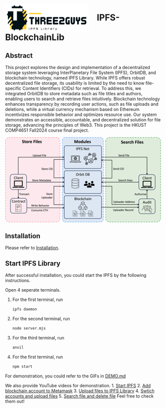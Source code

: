 <h1>
  <img src="Logo.png" alt="Logo" style="vertical-align: middle; margin-right: 20px; width: 270px; height: 90px;">
  IPFS-BlockchainLib
</h1>

## Abstract
This project explores the design and implementation of a decentralized storage system leveraging InterPlanetary File System (IPFS), OrbitDB, and blockchain technology, named IPFS Library. While IPFS offers robust decentralized file storage, its usability is limited by the need to know file-specific Content Identifiers (CIDs) for retrieval. To address this, we integrated OrbitDB to store metadata such as file titles and authors, enabling users to search and retrieve files intuitively. Blockchain technology enhances transparency by recording user actions, such as file uploads and deletions, while a virtual currency mechanism based on Ethereum incentivizes responsible behavior and optimizes resource use. Our system demonstrates an accessible, accountable, and decentralized solution for file storage, advancing the principles of Web3. This project is the HKUST COMP4651 Fall2024 course final project.

<p align="center">
  <img src="./demo-installation/frame.png" alt="Abstract Overview" style="width: 800px; height: auto;">
</p>

## Installation
Please refer to [Installation](./demo-installation/INSTALL.md).

## Start IPFS Library
After successful installation, you could start the IPFS by the following instructions.

Open 4 seperate terminals. 

1. For the first terminal, run 
    ```sh
    ipfs daemon
    ```

2. For the second terminal, run 
    ```sh
    node server.mjs
    ```

3. For the third terminal, run 
    ```sh
    anvil
    ```

4. For the first terminal, run 
    ```sh
    npm start
    ```

For demonstration, you could refer to the GIFs in [DEMO.md](./demo-installation/DEMO.md)

We also provide YouTube videos for demonstration. 1. [Start IPFS](https://youtu.be/XQlljNCM0ss) 2. [Add blockchain account to Metamask](https://youtu.be/dD1cTx0mD2A) 3. [Upload files to IPFS Library](https://youtu.be/FcKgLwpYbFk) 4. [Swtich accounts and upload files](https://youtu.be/N9z1TKvR_rY) 5. [Search file and delete file](https://youtu.be/8jHJwvBRdlc) Feel free to check them out!